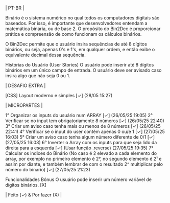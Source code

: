 | PT-BR |

Binário é o sistema numérico no qual todos os computadores digitais são baseados. Por isso, é importante que desenvolvedores entendam a matemática binária, ou de base 2. O propósito do Bin2Dec é proporcionar prática e compreensão de como funcionam os cálculos binários.

O Bin2Dec permite que o usuário insira sequências de até 8 dígitos binários, ou seja, apenas 0's e 1's, em qualquer ordem, e então exibe o equivalente decimal dessa sequência.

Histórias do Usuário (User Stories)
O usuário pode inserir até 8 dígitos binários em um único campo de entrada.
O usuário deve ser avisado caso insira algo que não seja 0 ou 1.

| DESAFIO EXTRA |

[CSS] Layout moderno e simples [✓] (28/05 15:27)  

| MICROPARTES |

1° Organizar os inputs do usuário num ARRAY [✓] (26/05/25 19:05)
2° Verificar se no input tem obrigatoriamente 8 números [✓] (26/05/25 22:40)
3° Criar um aviso caso tenha mais ou menos de 8 números [✓] (26/05/25 22:41)
4° Verificar se o input do user contém apenas 0 ou/e 1 [✓] (27/05/25 16:03)
5° Criar um aviso caso tenha algum número diferente de 0/1 [✓] (27/05/25 16:03)
6° Inverter o Array com os inputs para que seja lido da direita para a esquerda [✓] (Usar função .reverse) (27/05/25 19:35)
7° Calcular os indices do Binário (No caso é 2 elevado a cada elemento do array, por exemplo no primeiro elemento é 2°, no segundo elemento é 2¹ e assim por diante, e também lembrar de com o resultado 2^ multiplicar pelo número do binario) [✓] (27/05/25 21:23)

Funcionalidades Bônus
O usuário pode inserir um número variável de dígitos binários. [X]

| Feito (✓) & Por fazer (X) |
